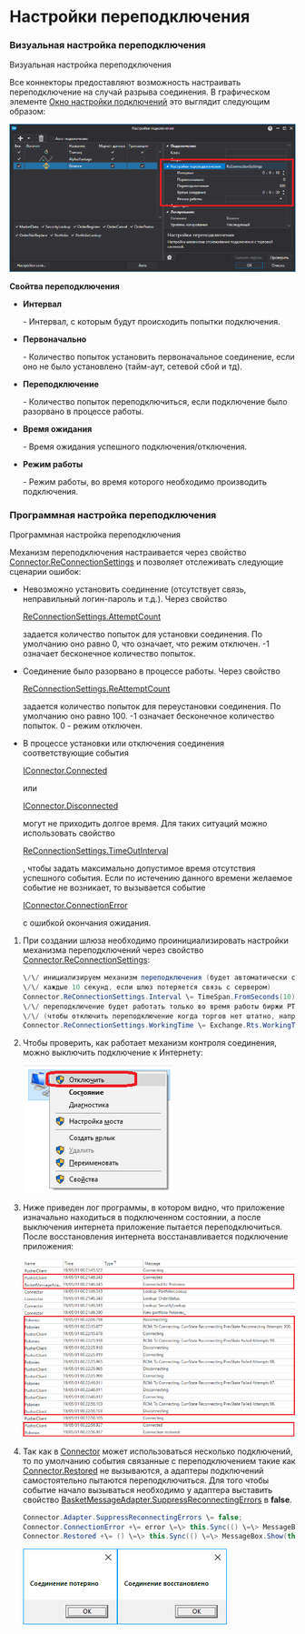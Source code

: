 # Настройки переподключения

### Визуальная настройка переподключения

Визуальная настройка переподключения

Все коннекторы предоставляют возможность настраивать переподключение на случай разрыва соединения. В графическом элементе [Окно настройки подключений](API_UI_ConnectorWindow.md) это выглядит следующим образом: 

![API GUI ReconnectionSettings](../images/API_GUI_ReconnectionSettings.png)

**Свойтва переподключения**

- **Интервал**

   \- Интервал, с которым будут происходить попытки подключения. 
- **Первоначально**

   \- Количество попыток установить первоначальное соединение, если оно не было установлено (тайм\-аут, сетевой сбой и тд). 
- **Переподключение**

   \- Количество попыток переподключиться, если подключение было разорвано в процессе работы. 
- **Время ожидания**

   \- Время ожидания успешного подключения\/отключения. 
- **Режим работы**

   \- Режим работы, во время которого необходимо производить подключения. 

### Программная настройка переподключения

Программная настройка переподключения

Механизм переподключения настраивается через свойство [Connector.ReConnectionSettings](../api/StockSharp.Algo.Connector.ReConnectionSettings.html) и позволяет отслеживать следующие сценарии ошибок: 

- Невозможно установить соединение (отсутствует связь, неправильный логин\-пароль и т.д.). Через свойство 

  [ReConnectionSettings.AttemptCount](../api/StockSharp.Messages.ReConnectionSettings.AttemptCount.html)

   задается количество попыток для установки соединения. По умолчанию оно равно 0, что означает, что режим отключен. \-1 означает бесконечное количество попыток. 
- Соединение было разорвано в процессе работы. Через свойство 

  [ReConnectionSettings.ReAttemptCount](../api/StockSharp.Messages.ReConnectionSettings.ReAttemptCount.html)

   задается количество попыток для переустановки соединения. По умолчанию оно равно 100. \-1 означает бесконечное количество попыток. 0 \- режим отключен. 
- В процессе установки или отключения соединения соответствующие события 

  [IConnector.Connected](../api/StockSharp.BusinessEntities.IConnector.Connected.html)

   или 

  [IConnector.Disconnected](../api/StockSharp.BusinessEntities.IConnector.Disconnected.html)

   могут не приходить долгое время. Для таких ситуаций можно использовать свойство 

  [ReConnectionSettings.TimeOutInterval](../api/StockSharp.Messages.ReConnectionSettings.TimeOutInterval.html)

  , чтобы задать максимально допустимое время отсутствия успешного события. Если по истечению данного времени желаемое событие не возникает, то вызывается событие 

  [IConnector.ConnectionError](../api/StockSharp.BusinessEntities.IConnector.ConnectionError.html)

   с ошибкой окончания ожидания. 

1. При создании шлюза необходимо проинициализировать настройки механизма переподключений через свойство [Connector.ReConnectionSettings](../api/StockSharp.Algo.Connector.ReConnectionSettings.html): 

   ```cs
   \/\/ инициализируем механизм переподключения (будет автоматически соединяться
   \/\/ каждые 10 секунд, если шлюз потеряется связь с сервером)
   Connector.ReConnectionSettings.Interval \= TimeSpan.FromSeconds(10);
   \/\/ переподключение будет работать только во время работы биржи РТС
   \/\/ (чтобы отключить переподключение когда торгов нет штатно, например, ночью)
   Connector.ReConnectionSettings.WorkingTime \= Exchange.Rts.WorkingTime;
   ```
2. Чтобы проверить, как работает механизм контроля соединения, можно выключить подключение к Интернету: 

   ![transactions](../images/transactions.png)
3. Ниже приведен лог программы, в котором видно, что приложение изначально находиться в подключенном состоянии, а после выключения интернета приложение пытается переподключиться. После восстановления интернета восстанавливается подключение приложения: 

   ![API ReconnectionLog](../images/API_ReconnectionLog.png)
4. Так как в [Connector](../api/StockSharp.Algo.Connector.html) может использоваться несколько подключений, то по умолчанию события связанные с переподключением такие как [Connector.Restored](../api/StockSharp.Algo.Connector.Restored.html) не вызываются, а адаптеры подключений самостоятельно пытаются переподключиться. Для того чтобы событие начало вызываться необходимо у адаптера выставить свойство [BasketMessageAdapter.SuppressReconnectingErrors](../api/StockSharp.Algo.BasketMessageAdapter.SuppressReconnectingErrors.html) в **false**. 

   ```cs
   Connector.Adapter.SuppressReconnectingErrors \= false;
   Connector.ConnectionError +\= error \=\> this.Sync(() \=\> MessageBox.Show(this, "Соединение потеряно"));
   Connector.Restored +\= () \=\> this.Sync(() \=\> MessageBox.Show(this, "Соединение восстановлено"));
   ```

   ![sampleconnectionerror](../images/sample_connection_error.png)![sampleconnectionrestore](../images/sample_connection_restored.png)
